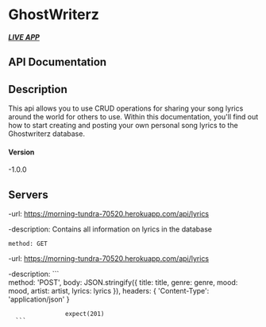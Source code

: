 # GhostWriterz

#### *[LIVE APP](https://ghostwriterz-app-d4kure3ts.vercel.app/)*

## API Documentation

## Description

This api allows you to use CRUD operations for sharing your song lyrics around the world for others to use. Within this documentation, you'll find out how to start creating and posting your own personal song lyrics to the Ghostwriterz database.

#### Version

-1.0.0

## Servers

-url: https://morning-tundra-70520.herokuapp.com/api/lyrics

-description: Contains all information on lyrics in the database

 ``` method: GET ```

-url: https://morning-tundra-70520.herokuapp.com/api/lyrics

-description: 
    ```          
                    method: 'POST',
                    body: JSON.stringify({
                        title: title,
                        genre: genre,
                        mood: mood,
                        artist: artist,
                        lyrics: lyrics
                    }),
                    headers: { 'Content-Type': 'application/json' }

                    expect(201) 
      ```
               
